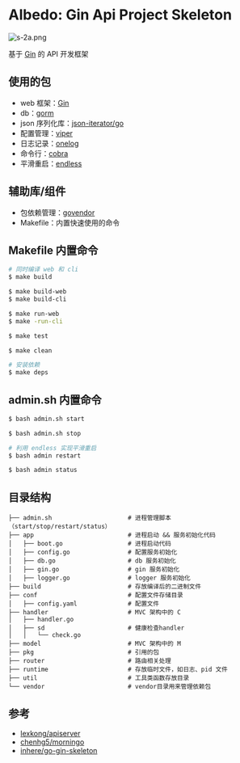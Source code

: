 # Albedo: Gin Api Project Skeleton
![s-2a.png](https://i.loli.net/2018/09/17/5b9f7028c8e77.png)
<br>

基于 [Gin](https://github.com/gin-gonic/gin) 的 API 开发框架

## 使用的包
* web 框架：[Gin](https://github.com/gin-gonic/gin)
* db：[gorm](https://github.com/jinzhu/gorm)
* json 序列化库：[json-iterator/go](https://github.com/json-iterator/go)
* 配置管理：[viper](https://github.com/spf13/viper)
* 日志记录：[onelog](https://github.com/francoispqt/onelog)
* 命令行：[cobra](https://github.com/spf13/cobra)
* 平滑重启：[endless](https://github.com/fvbock/endless)

## 辅助库/组件
* 包依赖管理：[govendor](https://github.com/kardianos/govendor)
* Makefile：内置快速使用的命令

## Makefile 内置命令
```bash
# 同时编译 web 和 cli
$ make build

$ make build-web
$ make build-cli

$ make run-web
$ make -run-cli

$ make test

$ make clean

# 安装依赖
$ make deps
```

## admin.sh 内置命令
```bash
$ bash admin.sh start

$ bash admin.sh stop

# 利用 endless 实现平滑重启
$ bash admin restart

$ bash admin status
```

## 目录结构
```
├── admin.sh                     # 进程管理脚本（start/stop/restart/status）
├── app                          # 进程启动 && 服务初始化代码
│   ├── boot.go                  # 进程启动代码
│   ├── config.go                # 配置服务初始化
│   ├── db.go                    # db 服务初始化
│   ├── gin.go                   # gin 服务初始化
│   ├── logger.go                # logger 服务初始化
├── build                        # 存放编译后的二进制文件
├── conf                         # 配置文件存储目录
│   ├── config.yaml              # 配置文件
├── handler                      # MVC 架构中的 C
│   ├── handler.go
│   ├── sd                       # 健康检查handler
│   │   └── check.go
├── model                        # MVC 架构中的 M
├── pkg                          # 引用的包
├── router                       # 路由相关处理
├── runtime                      # 存放临时文件，如日志、pid 文件
├── util                         # 工具类函数存放目录
└── vendor                       # vendor目录用来管理依赖包
```

## 参考
* [lexkong/apiserver](https://github.com/lexkong/apiserver)
* [chenhg5/morningo](https://github.com/chenhg5/morningo)
* [inhere/go-gin-skeleton](https://github.com/inhere/go-gin-skeleton)
